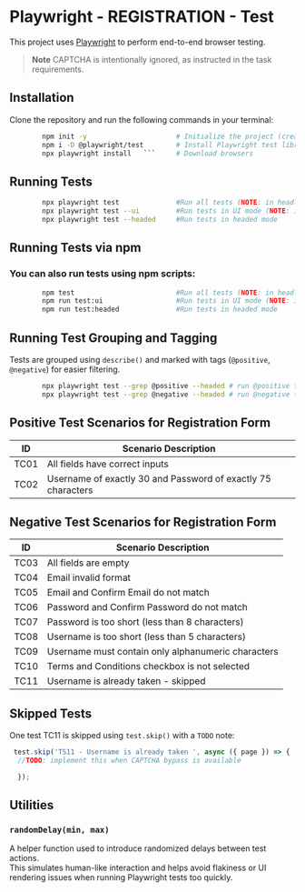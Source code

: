 # Playwright - REGISTRATION - Test

This project uses [Playwright](https://playwright.dev/) to perform end-to-end browser testing.
> **Note** CAPTCHA is intentionally ignored, as instructed in the task requirements.

## Installation

Clone the repository and run the following commands in your terminal:

```bash
        npm init -y                      # Initialize the project (creates package.json)
        npm i -D @playwright/test        # Install Playwright test library
        npx playwright install   ```     # Download browsers 
``` 
## Running Tests
```bash
        npx playwright test              #Run all tests (NOTE: in headless mode due to CAPTCHA)
        npx playwright test --ui         #Run tests in UI mode (NOTE: in headless mode due to CAPTCHA)
        npx playwright test --headed     #Run tests in headed mode
``` 
## Running Tests via npm 
   ### You can also run tests using npm scripts:
```bash
        npm test                         #Run all tests (NOTE: in headless mode due to CAPTCHA)
        npm run test:ui                  #Run tests in UI mode (NOTE: in headless mode due to CAPTCHA)
        npm run test:headed              #Run tests in headed mode
``` 
## Running Test Grouping and Tagging
Tests are grouped using `describe()` and marked with tags (`@positive`, `@negative`) for easier filtering.

```bash
        npx playwright test --grep @positive --headed # run @positive tagged tests
        npx playwright test --grep @negative --headed # run @negative tagged tests
``` 

## Positive Test Scenarios for Registration Form

| ID   | Scenario Description                                            |
|------|-----------------------------------------------------------------|
| TC01  | All fields have correct inputs                                  |
| TC02  | Username of exactly 30 and Password of exactly 75 characters   |

## Negative Test Scenarios for Registration Form

| ID  | Scenario Description                                             |
|-----|------------------------------------------------------------------|
| TC03 | All fields are empty                                             |
| TC04 | Email invalid format                                            |
| TC05 | Email and Confirm Email do not match                             |
| TC06 | Password and Confirm Password do not match                       |
| TC07 | Password is too short (less than 8 characters)                  |
| TC08 | Username is too short (less than 5 characters)                  |
| TC09 | Username must contain only alphanumeric characters              |
| TC10 | Terms and Conditions checkbox is not selected                   |
| TC11 | Username is already taken  - skipped                                      |

## Skipped Tests

One test TC11 is skipped using `test.skip()` with a `TODO` note:

```js
 test.skip('TS11 - Username is already taken ', async ({ page }) => {
  //TODO: implement this when CAPTCHA bypass is available

  });
```

## Utilities

### `randomDelay(min, max)`

A helper function used to introduce randomized delays between test actions.  
This simulates human-like interaction and helps avoid flakiness or UI rendering issues when running Playwright tests too quickly.

